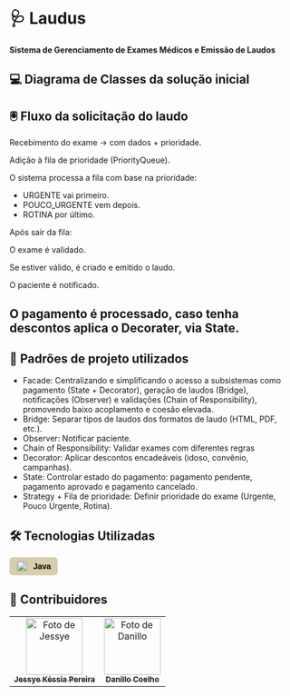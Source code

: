 # 🩺 Laudus

**Sistema de Gerenciamento de Exames Médicos e Emissão de Laudos**

## 💻 Diagrama de Classes da solução inicial


## 🖲️ Fluxo da solicitação do laudo

Recebimento do exame → com dados + prioridade.

Adição à fila de prioridade (PriorityQueue<ExamePrioritario>).

O sistema processa a fila com base na prioridade:

- URGENTE vai primeiro.
- POUCO_URGENTE vem depois.
- ROTINA por último.

Após sair da fila:

O exame é validado.

Se estiver válido, é criado e emitido o laudo.

O paciente é notificado.

O pagamento é processado, caso tenha descontos aplica o Decorater, via State.
- 

## 👾 Padrões de projeto utilizados


- Facade: Centralizando e simplificando o acesso a subsistemas como pagamento (State + Decorator), geração de laudos (Bridge), notificações (Observer) e validações (Chain of Responsibility), promovendo baixo acoplamento e coesão elevada.
- Bridge: Separar tipos de laudos dos formatos de laudo (HTML, PDF, etc.).
- Observer: Notificar paciente.
- Chain of Responsibility: Validar exames com diferentes regras
- Decorator: Aplicar descontos encadeáveis (idoso, convênio, campanhas).
- State: 	Controlar estado do pagamento: pagamento pendente, pagamento aprovado e pagamento cancelado.
- Strategy + Fila de prioridade: Definir prioridade do exame (Urgente, Pouco Urgente, Rotina).



## 🛠️ Tecnologias Utilizadas

<div style="display: inline-flex; align-items: center; background-color:rgb(216, 206, 173); color: black; padding: 6px 12px; border-radius: 6px; font-family: sans-serif; font-size: 14px; font-weight: bold;">
  <img src="https://cdn.jsdelivr.net/gh/devicons/devicon/icons/java/java-original.svg" alt="Java" style="width: 20px; height: 20px; margin-right: 10px;">
  Java
</div>

## 👥 Contribuidores
<table>
  <tr>
   <td align="center">
      <a href="https://github.com/jessyekessia" title="gitHub">
        <img src="https://avatars.githubusercontent.com/u/128109017?v=4" width="100px;" alt="Foto de Jessye"/><br>
        <sub>
          <b>Jessye Késsia Pereira</b>
        </sub>
      </a>
    </td>
    <td align="center">
      <a href="https://github.com/Nillocoelho" title="gitHub">
        <img src="https://avatars.githubusercontent.com/u/111874946?v=4" width="100px;" alt="Foto de Danillo"/><br>
        <sub>
          <b>Danillo Coelho</b>
        </sub>
      </a>
    </td>
      </a>
    </td>
  </tr>
</table>
